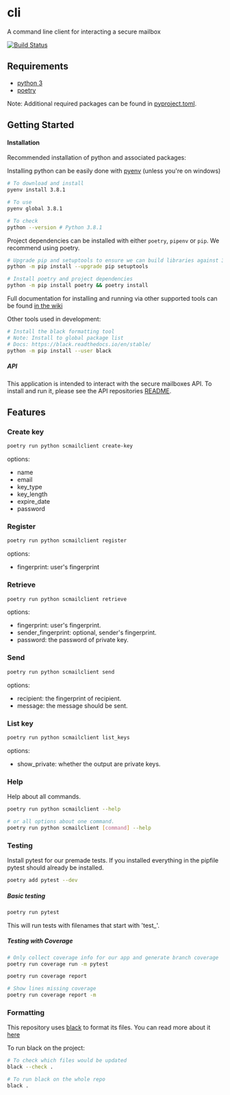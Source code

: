 # cli

A command line client for interacting a secure mailbox

[![Build Status](https://www.travis-ci.org/securemailbox/cli.svg?branch=develop)](https://www.travis-ci.org/securemailbox/cli)

## Requirements

- [python 3](https://www.python.org/downloads/)
- [poetry](https://python-poetry.org/)

Note: Additional required packages can be found in [pyproject.toml](./pyproject.toml).

## Getting Started

#### Installation

Recommended installation of python and associated packages:

Installing python can be easily done with [pyenv](https://github.com/pyenv/pyenv#installation) (unless you're on windows)

```bash
# To download and install
pyenv install 3.8.1

# To use
pyenv global 3.8.1

# To check
python --version # Python 3.8.1
```

Project dependencies can be installed with either `poetry`, `pipenv` or `pip`.
We recommend using poetry.

```bash
# Upgrade pip and setuptools to ensure we can build libraries against 3.8
python -m pip install --upgrade pip setuptools

# Install poetry and project dependencies
python -m pip install poetry && poetry install
```

Full documentation for installing and running via other supported tools can be found [in the wiki](https://github.com/securemailbox/api/wiki/Development-environment-setup)

Other tools used in development:

```bash
# Install the black formatting tool
# Note: Install to global package list
# Docs: https://black.readthedocs.io/en/stable/
python -m pip install --user black
```

##### API

This application is intended to interact with the secure mailboxes API.
To install and run it, please see the API repositories [README](https://github.com/securemailbox/api/blob/develop/README.md).

## Features

### Create key

```bash
poetry run python scmailclient create-key
```

options:

- name
- email
- key_type
- key_length
- expire_date
- password

### Register

```bash
poetry run python scmailclient register
```

options:

- fingerprint: user's fingerprint

### Retrieve

```bash
poetry run python scmailclient retrieve
```

options:

- fingerprint: user's fingerprint.
- sender_fingerprint: optional, sender's fingerprint.
- password: the password of private key.

### Send

```bash
poetry run python scmailclient send
```

options:

- recipient: the fingerprint of recipient.
- message: the message should be sent.

### List key

```bash
poetry run python scmailclient list_keys
```

options:

- show_private: whether the output are private keys.

### Help

Help about all commands.

```bash
poetry run python scmailclient --help

# or all options about one command.
poetry run python scmailclient [command] --help
```

### Testing

Install pytest for our premade tests.
If you installed everything in the pipfile pytest should already be installed.

```bash
poetry add pytest --dev
```

##### Basic testing

```bash
poetry run pytest
```

This will run tests with filenames that start with 'test\_'.

##### Testing with Coverage

```bash
# Only collect coverage info for our app and generate branch coverage
poetry run coverage run -m pytest

poetry run coverage report

# Show lines missing coverage
poetry run coverage report -m
```

### Formatting

This repository uses [black](https://github.com/psf/black) to format its files. You can read more about it [here](https://black.readthedocs.io/en/stable/)

To run black on the project:

```bash
# To check which files would be updated
black --check .

# To run black on the whole repo
black .
```
